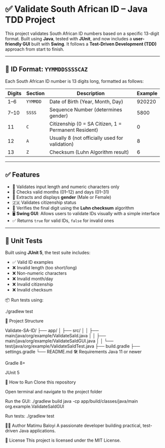 # ✅ Validate South African ID – Java TDD Project

This project validates South African ID numbers based on a specific 13-digit format. Built using **Java**, tested with **JUnit**, and now includes a **user-friendly GUI** built with **Swing**. It follows a **Test-Driven Development (TDD)** approach from start to finish.

---

## 🧾 ID Format: `YYMMDDSSSSCAZ`

Each South African ID number is 13 digits long, formatted as follows:

| Digits   | Section       | Description                                           | Example  |
|----------|---------------|-------------------------------------------------------|----------|
| 1–6      | `YYMMDD`       | Date of Birth (Year, Month, Day)                     | 920220   |
| 7–10     | `SSSS`         | Sequence Number (determines gender)                  | 5800     |
| 11       | `C`            | Citizenship (0 = SA Citizen, 1 = Permanent Resident) | 0        |
| 12       | `A`            | Usually 8 (not officially used for validation)       | 8        |
| 13       | `Z`            | Checksum (Luhn Algorithm result)                     | 6        |

---

## ✅ Features

- 📏 Validates input length and numeric characters only  
- 📅 Checks valid months (01–12) and days (01–31)  
- 🚻 Extracts and displays **gender** (Male or Female)  
- 🇿🇦 Validates citizenship status  
- 🔢 Verifies the final digit using the **Luhn checksum** algorithm  
- 🖥️ **Swing GUI**: Allows users to validate IDs visually with a simple interface  
- ✅ Returns `true` for valid IDs, `false` for invalid ones  

--- 

## 🧪 Unit Tests

Built using **JUnit 5**, the test suite includes:

- ✅ Valid ID examples  
- ❌ Invalid length (too short/long)  
- ❌ Non-numeric characters  
- ❌ Invalid month/day  
- ❌ Invalid citizenship  
- ❌ Invalid checksum  

📦 Run tests using:

./gradlew test

📁 Project Structure

Validate-SA-ID/
├── app/
│   ├── src/
│   │   ├── main/java/org/example/ValidateSaId.java
│   │   ├── main/java/org/example/ValidateSaIdGUI.java
│   │   └── test/java/org/example/ValidateSaIdTest.java
├── build.gradle
├── settings.gradle
└── README.md
🛠️ Requirements
Java 11 or newer

Gradle 8+

JUnit 5

🚀 How to Run
Clone this repository

Open terminal and navigate to the project folder

Run the GUI:
./gradlew build
java -cp app/build/classes/java/main org.example.ValidateSaIdGUI

Run tests:
./gradlew test

🙋‍♀️ Author
Matimu Baloyi
A passionate developer building practical, test-driven Java applications.

📝 License
This project is licensed under the MIT License.